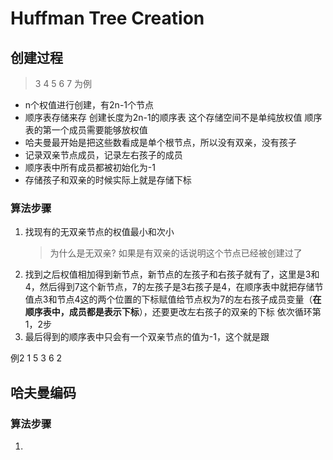 # Huffman Tree Creation

## 创建过程

> 3 4 5 6 7 为例

- n个权值进行创建，有2n-1个节点
- 顺序表存储来存
    创建长度为2n-1的顺序表
    这个存储空间不是单纯放权值
    顺序表的第一个成员需要能够放权值
- 哈夫曼最开始是把这些数看成是单个根节点，所以没有双亲，没有孩子
- 记录双亲节点成员，记录左右孩子的成员
- 顺序表中所有成员都被初始化为-1
- 存储孩子和双亲的时候实际上就是存储下标

### 算法步骤

1. 找现有的无双亲节点的权值最小和次小
    > 为什么是无双亲? 如果是有双亲的话说明这个节点已经被创建过了
2. 找到之后权值相加得到新节点，新节点的左孩子和右孩子就有了，这里是3和4，然后得到7这个新节点，7的左孩子是3右孩子是4，在顺序表中就把存储节值点3和节点4这的两个位置的下标赋值给节点权为7的左右孩子成员变量（**在顺序表中，成员都是表示下标**），还要更改左右孩子的双亲的下标
依次循环第1，2步
3. 最后得到的顺序表中只会有一个双亲节点的值为-1，这个就是跟

例2
1 5 3 6 2

## 哈夫曼编码

### 算法步骤

1. 

